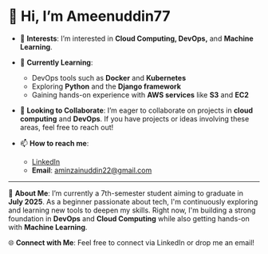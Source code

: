# 👋 Hi, I’m Ameenuddin77

- 👀 **Interests**: I’m interested in **Cloud Computing, DevOps,** and **Machine Learning**.
- 🌱 **Currently Learning**: 
  - DevOps tools such as **Docker** and **Kubernetes**
  - Exploring **Python** and the **Django framework**
  - Gaining hands-on experience with **AWS services** like **S3** and **EC2**

- 💼 **Looking to Collaborate**: I’m eager to collaborate on projects in **cloud computing** and **DevOps**. If you have projects or ideas involving these areas, feel free to reach out!

- 📫 **How to reach me**:
  - [LinkedIn](https://www.linkedin.com/in/ameen-uddin-zain-u-din-489791148/)
  - **Email**: aminzainuddin22@gmail.com

---

🌟 **About Me**:
I’m currently a 7th-semester student aiming to graduate in **July 2025**. As a beginner passionate about tech, I'm continuously exploring and learning new tools to deepen my skills. Right now, I'm building a strong foundation in **DevOps** and **Cloud Computing** while also getting hands-on with **Machine Learning**.

🌐 **Connect with Me**:
Feel free to connect via LinkedIn or drop me an email!


<!---
Ameenuddin77/Ameenuddin77 is a ✨ special ✨ repository because its `README.md` (this file) appears on your GitHub profile.
You can click the Preview link to take a look at your changes.
--->
